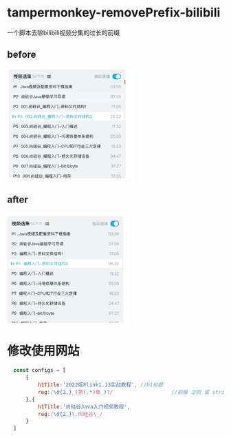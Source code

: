 # tampermonkey-removePrefix-bilibili
 一个脚本去除bilibili视频分集的过长的前缀

## before

<img src="./docs/imgs/before.png" alt="before" style="zoom: 33%;" />

## after



<img src="./docs/imgs/after.png" alt="after" style="zoom: 33%;" />

#   修改使用网站
```javascript
  const configs = [
      {
          h1Title:'2022版Flink1.13实战教程', //h1标题
          reg:/\d{2,}_(第(.*)章_)?/					//前缀 正则 或 string
      },{
          h1Title:'尚硅谷Java入门视频教程',
          reg:/\d{2,}\.尚硅谷\_/
      }
  ]
```



